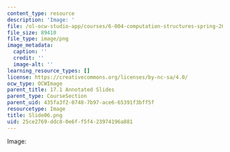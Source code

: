 ```yaml
---
content_type: resource
description: 'Image: '
file: /ol-ocw-studio-app/courses/6-004-computation-structures-spring-2017/25ce2769ddc80e6ff5f423974196a881_Slide06.png
file_size: 89410
file_type: image/png
image_metadata:
  caption: ''
  credit: ''
  image-alt: ''
learning_resource_types: []
license: https://creativecommons.org/licenses/by-nc-sa/4.0/
ocw_type: OCWImage
parent_title: 17.1 Annotated Slides
parent_type: CourseSection
parent_uid: 435fa3f2-0748-7b97-ace6-65391f3bff5f
resourcetype: Image
title: Slide06.png
uid: 25ce2769-ddc8-0e6f-f5f4-23974196a881
---
```

Image: 